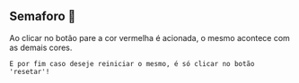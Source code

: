 <h2>Semaforo 🚦</h2>

<p>
	Ao clicar no botão pare a cor vermelha é acionada, o mesmo acontece com as demais cores.
	
	E por fim caso deseje reiniciar o mesmo, é só clicar no botão 'resetar'!
</p>
